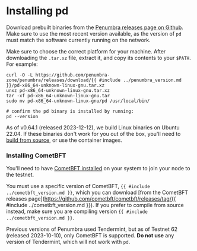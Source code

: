 # Installing pd

Download prebuilt binaries from the [Penumbra releases page on Github](https://github.com/penumbra-zone/penumbra/releases).
Make sure to use the most recent version available, as the version of `pd` must
match the software currently running on the network.

Make sure to choose the correct platform for your machine. After downloading the `.tar.xz` file,
extract it, and copy its contents to your `$PATH`. For example:

```
curl -O -L https://github.com/penumbra-zone/penumbra/releases/download/{{ #include ../penumbra_version.md }}/pd-x86_64-unknown-linux-gnu.tar.xz
unxz pd-x86_64-unknown-linux-gnu.tar.xz
tar -xf pd-x86_64-unknown-linux-gnu.tar
sudo mv pd-x86_64-unknown-linux-gnu/pd /usr/local/bin/

# confirm the pd binary is installed by running:
pd --version
```
As of v0.64.1 (released 2023-12-12), we build Linux binaries on Ubuntu 22.04. If these binaries don't work for you out of the box,
you'll need to [build from source](../dev/build.md), or use the container images.

### Installing CometBFT

You'll need to have [CometBFT installed](https://docs.cometbft.com/v0.37/guides/install)
on your system to join your node to the testnet.

You must use a specific version of CometBFT, `{{ #include ../cometbft_version.md }}`, which you can download
[from the CometBFT releases page](https://github.com/cometbft/cometbft/releases/tag/{{ #include ../cometbft_version.md }}).
If you prefer to compile from source instead, make sure you are compiling version `{{ #include ../cometbft_version.md }}`.

Previous versions of Penumbra used Tendermint, but as of Testnet 62 (released 2023-10-10),
only CometBFT is supported. **Do not use** any version of Tendermint, which will not work with `pd`.
